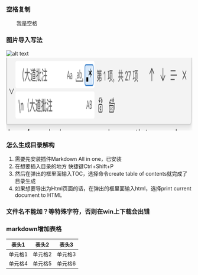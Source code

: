 ### 空格复制
　　我是空格

### 图片导入写法
![alt text](assets/image-3.png)
<img src="assets/image.png"  height="200" />


### 怎么生成目录解构
1. 需要先安装插件Markdown All in one，已安装
2. 在想要插入目录的地方 快捷键Ctrl+Shift+P
3. 然后在弹出的框里面输入TOC，选择命令create table of contents就完成了目录生成
4. 如果想要导出为Html页面的话，在弹出的框里面输入html，选择print current document to HTML

### 文件名不能加？等特殊字符，否则在win上下载会出错


### markdown增加表格

| 表头1 | 表头2 | 表头3 |
|-------|-------|-------|
| 单元格1 | 单元格2 | 单元格3 |
| 单元格4 | 单元格5 | 单元格6 |
